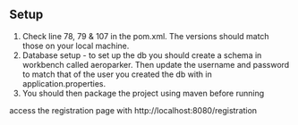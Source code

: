 ## Setup

1. Check line 78, 79 & 107 in the pom.xml. The versions should match those on your local machine. 
2. Database setup - to set up the db you should create a schema in workbench called aeroparker. Then update the username and password to match that of the user you created the db with in application.properties.
3. You should then package the project using maven before running 

access the registration page with http://localhost:8080/registration